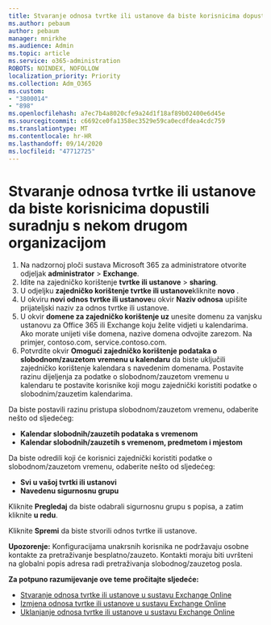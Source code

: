 ```yaml
---
title: Stvaranje odnosa tvrtke ili ustanove da biste korisnicima dopustili suradnju s nekom drugom organizacijom
ms.author: pebaum
author: pebaum
manager: mnirkhe
ms.audience: Admin
ms.topic: article
ms.service: o365-administration
ROBOTS: NOINDEX, NOFOLLOW
localization_priority: Priority
ms.collection: Adm_O365
ms.custom:
- "3800014"
- "898"
ms.openlocfilehash: a7ec7b4a8020cfe9a24d1f18af89b02400e6d45e
ms.sourcegitcommit: c6692ce0fa1358ec3529e59ca0ecdfdea4cdc759
ms.translationtype: MT
ms.contentlocale: hr-HR
ms.lasthandoff: 09/14/2020
ms.locfileid: "47712725"
---
```

# <a name="create-an-organization-relationship-to-allow-your-users-to-collaborate-with-another-organization"></a>Stvaranje odnosa tvrtke ili ustanove da biste korisnicima dopustili suradnju s nekom drugom organizacijom

1. Na nadzornoj ploči sustava Microsoft 365 za administratore otvorite odjeljak **administrator**  >  **Exchange**.
2. Idite na zajedničko korištenje **tvrtke ili ustanove**  >  **sharing**.
3. U odjeljku **zajedničko korištenje tvrtke ili ustanove**kliknite **novo** .
4. U okviru **novi odnos tvrtke ili ustanove**u okvir **Naziv odnosa** upišite prijateljski naziv za odnos tvrtke ili ustanove.
5. U okvir **domene za zajedničko korištenje uz** unesite domenu za vanjsku ustanovu za Office 365 ili Exchange koju želite vidjeti u kalendarima. Ako morate unijeti više domena, nazive domena odvojite zarezom. Na primjer, contoso.com, service.contoso.com.
6. Potvrdite okvir **Omogući zajedničko korištenje podataka o slobodnom/zauzetom vremenu u kalendaru** da biste uključili zajedničko korištenje kalendara s navedenim domenama. Postavite razinu dijeljenja za podatke o slobodnom/zauzetom vremenu u kalendaru te postavite korisnike koji mogu zajednički koristiti podatke o slobodnim/zauzetim kalendarima.  

Da biste postavili razinu pristupa slobodnom/zauzetom vremenu, odaberite nešto od sljedećeg:

- **Kalendar slobodnih/zauzetih podataka s vremenom**
- **Kalendar slobodnih/zauzetih s vremenom, predmetom i mjestom**  

 Da biste odredili koji će korisnici zajednički koristiti podatke o slobodnom/zauzetom vremenu, odaberite nešto od sljedećeg:

- **Svi u vašoj tvrtki ili ustanovi**
- **Navedenu sigurnosnu grupu**  

Kliknite **Pregledaj** da biste odabrali sigurnosnu grupu s popisa, a zatim kliknite **u redu**.

Kliknite **Spremi** da biste stvorili odnos tvrtke ili ustanove.  

**Upozorenje:** Konfiguracijama unakrsnih korisnika ne podržavaju osobne kontakte za pretraživanje besplatno/zauzeto. Kontakti moraju biti uvršteni na globalni popis adresa radi pretraživanja slobodnog/zauzetog posla.

**Za potpuno razumijevanje ove teme pročitajte sljedeće:**

- [Stvaranje odnosa tvrtke ili ustanove u sustavu Exchange Online](https://docs.microsoft.com/exchange/sharing/organization-relationships/create-an-organization-relationship)
- [Izmjena odnosa tvrtke ili ustanove u sustavu Exchange Online](https://docs.microsoft.com/exchange/sharing/organization-relationships/modify-an-organization-relationship)
- [Uklanjanje odnosa tvrtke ili ustanove u sustavu Exchange Online](https://docs.microsoft.com/exchange/sharing/organization-relationships/remove-an-organization-relationship)
